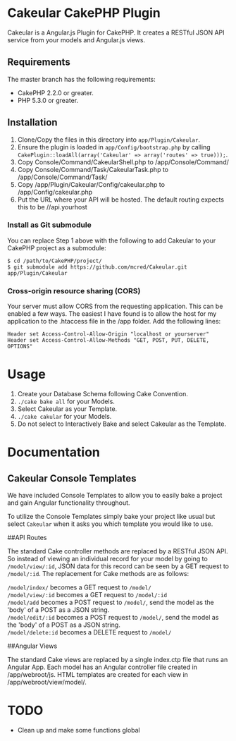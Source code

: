 # Cakeular CakePHP Plugin

Cakeular is a Angular.js Plugin for CakePHP. It creates a RESTful JSON API service from your models and Angular.js views. 

## Requirements

The master branch has the following requirements:

* CakePHP 2.2.0 or greater.
* PHP 5.3.0 or greater.

## Installation

1. Clone/Copy the files in this directory into `app/Plugin/Cakeular`.
2. Ensure the plugin is loaded in `app/Config/bootstrap.php` by calling `CakePlugin::loadAll(array('Cakeular' => array('routes' => true)));`.
3. Copy Console/Command/CakeularShell.php to /app/Console/Command/
4. Copy Console/Command/Task/CakeularTask.php to /app/Console/Command/Task/
5. Copy /app/Plugin/Cakeular/Config/cakeular.php to /app/Config/cakeular.php
6. Put the URL where your API will be hosted. The default routing expects this to be //api.yourhost

### Install as Git submodule

You can replace Step 1 above with the following to add Cakeular to your CakePHP project as a submodule:

```
$ cd /path/to/CakePHP/project/
$ git submodule add https://github.com/mcred/Cakeular.git app/Plugin/Cakeular
```

### Cross-origin resource sharing (CORS) 

Your server must allow CORS from the requesting application. This can be enabled a few ways. The easiest I have found is to allow the host for my application to the .htaccess file in the /app folder. Add the following lines: 
```
Header set Access-Control-Allow-Origin "localhost or yourserver"
Header set Access-Control-Allow-Methods "GET, POST, PUT, DELETE, OPTIONS"
```

# Usage

1. Create your Database Schema following Cake Convention.
2. `./cake bake all` for your Models. 
3. Select Cakeular as your Template. 
4. `./cake cakular` for your Models. 
5. Do not select to Interactively Bake and select Cakeular as the Template. 

# Documentation

## Cakeular Console Templates

We have included Console Templates to allow you to easily bake a project and gain Angular functionality throughout.

To utilize the Console Templates simply bake your project like usual but select `Cakeular` when it asks you which template you would like to use.

##API Routes

The standard Cake controller methods are replaced by a RESTful JSON API. So instead of viewing an individual record for your model by going to `/model/view/:id`, JSON data for this record can be seen by a GET request to `/model/:id`. The replacement for Cake methods are as follows:

`/model/index/` becomes a GET request to `/model/`<br />
`/model/view/:id` becomes a GET request to `/model/:id`<br />
`/model/add` becomes a POST request to `/model/`, send the model as the 'body' of a POST as a JSON string.<br />
`/model/edit/:id` becomes a POST request to `/model/`, send the model as the 'body' of a POST as a JSON string.<br />
`/model/delete:id` becomes a DELETE request to `/model/`<br />

##Angular Views

The standard Cake views are replaced by a single index.ctp file that runs an Angular App. Each model has an Angular controller file created in /app/webroot/js. HTML templates are created for each view in /app/webroot/view/model/. 

# TODO

* Clean up and make some functions global
